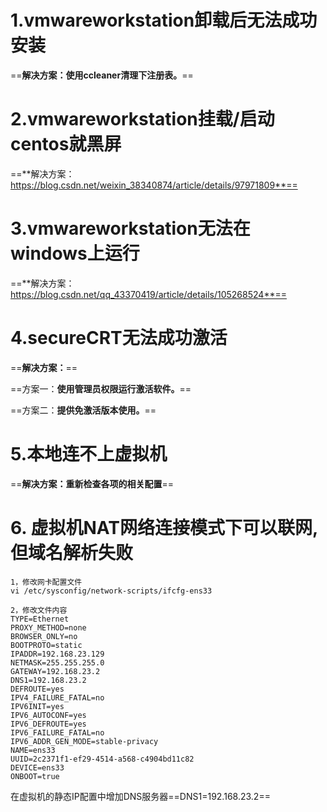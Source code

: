 # 1.vmwareworkstation卸载后无法成功安装

==**解决方案：使用ccleaner清理下注册表。**==

# 2.vmwareworkstation挂载/启动centos就黑屏

==**解决方案：https://blog.csdn.net/weixin_38340874/article/details/97971809**==

# 3.vmwareworkstation无法在windows上运行

==**解决方案：https://blog.csdn.net/qq_43370419/article/details/105268524**==

# 4.secureCRT无法成功激活

==**解决方案：**==

==方案一：**使用管理员权限运行激活软件。**==

==方案二：**提供免激活版本使用。**==

# 5.本地连不上虚拟机

==**解决方案：重新检查各项的相关配置**==

# 6. 虚拟机NAT网络连接模式下可以联网,但域名解析失败

```
1，修改网卡配置文件
vi /etc/sysconfig/network-scripts/ifcfg-ens33

2，修改文件内容
TYPE=Ethernet
PROXY_METHOD=none
BROWSER_ONLY=no
BOOTPROTO=static
IPADDR=192.168.23.129
NETMASK=255.255.255.0
GATEWAY=192.168.23.2
DNS1=192.168.23.2
DEFROUTE=yes
IPV4_FAILURE_FATAL=no
IPV6INIT=yes
IPV6_AUTOCONF=yes
IPV6_DEFROUTE=yes
IPV6_FAILURE_FATAL=no
IPV6_ADDR_GEN_MODE=stable-privacy
NAME=ens33
UUID=2c2371f1-ef29-4514-a568-c4904bd11c82
DEVICE=ens33
ONBOOT=true
```

在虚拟机的静态IP配置中增加DNS服务器==DNS1=192.168.23.2==